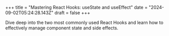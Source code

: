 +++
title = "Mastering React Hooks: useState and useEffect"
date = "2024-09-02T05:24:28.143Z"
draft = false
+++

  Dive deep into the two most commonly used React Hooks and learn how to effectively manage component state and side effects.
        
